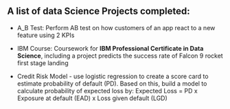 ## A list of data Science Projects completed:    
* A_B Test: Perform AB test on how customers of an app react to a new feature using 2 KPIs

* IBM Course: Coursework for **IBM Professional Certificate in Data Science**, including a  project predicts the success rate of Falcon 9 rocket first stage landing

* Credit Risk Model - use logistic regression to create a score card to estimate probability of default (PD). Based on this, build a model to calculate probability of expected loss by:
Expected Loss = PD x Exposure at default (EAD) x Loss given default (LGD)

